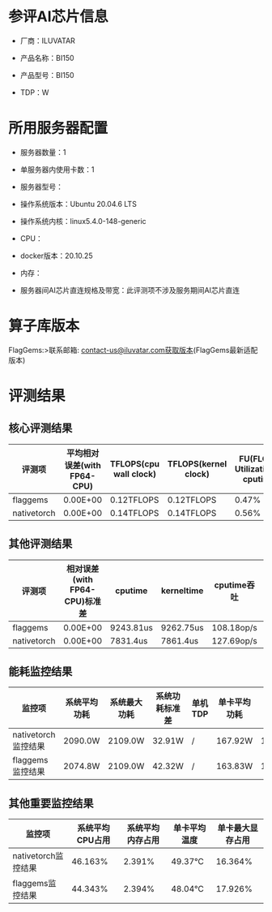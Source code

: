 # 参评AI芯片信息

* 厂商：ILUVATAR

* 产品名称：BI150
* 产品型号：BI150
* TDP：W

# 所用服务器配置

* 服务器数量：1


* 单服务器内使用卡数：1
* 服务器型号：
* 操作系统版本：Ubuntu 20.04.6 LTS
* 操作系统内核：linux5.4.0-148-generic
* CPU：
* docker版本：20.10.25
* 内存：
* 服务器间AI芯片直连规格及带宽：此评测项不涉及服务期间AI芯片直连

# 算子库版本
FlagGems:>联系邮箱: contact-us@iluvatar.com获取版本(FlagGems最新适配版本)

# 评测结果

## 核心评测结果

| 评测项  | 平均相对误差(with FP64-CPU) | TFLOPS(cpu wall clock) | TFLOPS(kernel clock) | FU(FLOPS Utilization)-cputime | FU-kerneltime |
| ---- | -------------- | -------------- | ------------ | ------ | ----- |
| flaggems | 0.00E+00    | 0.12TFLOPS       | 0.12TFLOPS        | 0.47% | 0.47% |
| nativetorch | 0.00E+00    | 0.14TFLOPS      | 0.14TFLOPS      | 0.56%      | 0.56%    |

## 其他评测结果

| 评测项  | 相对误差(with FP64-CPU)标准差 | cputime | kerneltime | cputime吞吐 | kerneltime吞吐 | 无预热时延 | 预热后时延 |
| ---- | -------------- | -------------- | ------------ | ------------ | -------------- | -------------- | ------------ |
| flaggems | 0.00E+00    | 9243.81us       | 9262.75us        | 108.18op/s | 107.96op/s | 247835.77us | 9726.58us |
| nativetorch | 0.00E+00    | 7831.4us       | 7861.4us        | 127.69op/s | 127.2op/s | 8118.6us | 8125.91us |

## 能耗监控结果

| 监控项  | 系统平均功耗  | 系统最大功耗  | 系统功耗标准差 | 单机TDP | 单卡平均功耗 | 单卡最大功耗 | 单卡功耗标准差 | 单卡TDP |
| ---- | ------- | ------- | ------- | ----- | ------------ | ------------ | ------------- | ----- |
| nativetorch监控结果 | 2090.0W | 2109.0W | 32.91W   | /     | 167.92W       | 168.0W      | 0.27W        | 350W  |
| flaggems监控结果 | 2074.8W | 2109.0W | 42.32W   | /     | 163.83W       | 165.0W      | 1.88W        | 350W  |

## 其他重要监控结果

| 监控项  | 系统平均CPU占用 | 系统平均内存占用 | 单卡平均温度 | 单卡最大显存占用 |
| ---- | --------- | -------- | ------------ | -------------- |
| nativetorch监控结果 | 46.163%    | 2.391%   | 49.37°C       | 16.364%        |
| flaggems监控结果 | 44.343%    | 2.394%   | 48.04°C       | 17.926%        |
